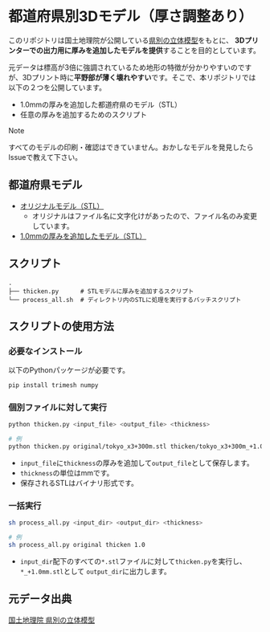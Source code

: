 # 都道府県別3Dモデル（厚さ調整あり）

このリポジトリは国土地理院が公開している[県別の立体模型](https://maps.gsi.go.jp/3d/prefecture/prefecture.html)をもとに、
**3Dプリンターでの出力用に厚みを追加したモデルを提供**することを目的としています。

元データは標高が3倍に強調されているため地形の特徴が分かりやすいのですが、3Dプリント時に**平野部が薄く壊れやすい**です。そこで、本リポジトリでは以下の２つを公開しています。

- 1.0mmの厚みを追加した都道府県のモデル（STL）
- 任意の厚みを追加するためのスクリプト

> [!NOTE]
> すべてのモデルの印刷・確認はできていません。おかしなモデルを発見したらIssueで教えて下さい。

## 都道府県モデル

- [オリジナルモデル（STL）](/releases/download/v1.0/original.zip)
  - オリジナルはファイル名に文字化けがあったので、ファイル名のみ変更しています。
- [1.0mmの厚みを追加したモデル（STL）](/releases/download/v1.0/thicken.zip)

## スクリプト

```
.
├── thicken.py      # STLモデルに厚みを追加するスクリプト
└── process_all.sh  # ディレクトリ内のSTLに処理を実行するバッチスクリプト
```

## スクリプトの使用方法

### 必要なインストール

以下のPythonパッケージが必要です。

```bash
pip install trimesh numpy
```

### 個別ファイルに対して実行

```bash
python thicken.py <input_file> <output_file> <thickness>

# 例
python thicken.py original/tokyo_x3+300m.stl thicken/tokyo_x3+300m_+1.0mm.stl 1.0
```

- `input_file`に`thickness`の厚みを追加して`output_file`として保存します。
- `thickness`の単位はmmです。
- 保存されるSTLはバイナリ形式です。

### 一括実行

```bash
sh process_all.py <input_dir> <output_dir> <thickness>

# 例
sh process_all.py original thicken 1.0
```

- `input_dir`配下のすべての`*.stl`ファイルに対して`thicken.py`を実行し、`*_+1.0mm.stl`として `output_dir`に出力します。

## 元データ出典

[国土地理院 県別の立体模型](https://maps.gsi.go.jp/3d/prefecture/prefecture.html)
